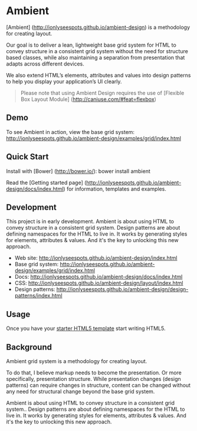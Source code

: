 # Ambient

[Ambient] (http://ionlyseespots.github.io/ambient-design) is a methodology for creating layout.

Our goal is to deliver a lean, lightweight base grid system for HTML to convey structure in a consistent grid system without the need for structure based classes, while also maintaining a separation from presentation that adapts across different devices. 

We also extend HTML’s elements, attributes and values into design patterns to help you display your application’s UI clearly.

> Please note that using Ambient Design requires the use of [Flexible Box Layout Module] (http://caniuse.com/#feat=flexbox)

## Demo

To see Ambient in action, view the base grid system: http://ionlyseespots.github.io/ambient-design/examples/grid/index.html

## Quick Start

Install with [Bower] (http://bower.io/): bower install ambient

Read the [Getting started page] (http://ionlyseespots.github.io/ambient-design/docs/index.html) for information, templates and examples.

## Development

This project is in early development.
Ambient is about using HTML to convey structure in a consistent grid system. Design patterns are about defining namespaces for the HTML to live in.
It works by generating styles for elements, attributes & values. And it's the key to unlocking this new approach.

* Web site: http://ionlyseespots.github.io/ambient-design/index.html
* Base grid system: http://ionlyseespots.github.io/ambient-design/examples/grid/index.html
* Docs: http://ionlyseespots.github.io/ambient-design/docs/index.html
* CSS: http://ionlyseespots.github.io/ambient-design/layout/index.html
* Design patterns: http://ionlyseespots.github.io/ambient-design/design-patterns/index.html

## Usage

Once you have your [starter HTML5 template](http://ionlyseespots.github.io/ambient-design/examples/starter-template/index.html) start writing HTML5.

## Background

Ambient grid system is a methodology for creating layout.

To do that, I believe markup needs to become the presentation. Or more specifically, presentation structure. While presentation changes (design patterns) can require changes in structure, content can be changed without any need for structural change beyond the base grid system.

Ambient is about using HTML to convey structure in a consistent grid system.. Design patterns are about defining namespaces for the HTML to live in. It works by generating styles for elements, attributes & values. And it's the key to unlocking this new approach.